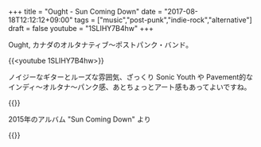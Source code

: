 +++
title = "Ought - Sun Coming Down"
date = "2017-08-18T12:12:12+09:00"
tags = ["music","post-punk","indie-rock","alternative"]
draft = false
youtube = "1SLIHY7B4hw"
+++

Ought, カナダのオルタナティブ〜ポストパンク・バンド。

{{<youtube 1SLIHY7B4hw>}}

ノイジーなギターとルーズな雰囲気、ざっくり Sonic Youth や Pavement的なインディ〜オルタナ〜パンク感、あとちょっとアート感もあってよいですね。

{{<youtube L-KdrAVh52I>}}

2015年のアルバム "Sun Coming Down" より
 
{{<amazon B0113D4L8O>}}
